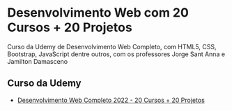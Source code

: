 # Desenvolvimento Web com 20 Cursos + 20 Projetos
Curso da Udemy de Desenvolvimento Web Completo, com HTML5, CSS, Bootstrap, JavaScript dentre outros, com os professores Jorge Sant Anna e Jamilton Damasceno


## Curso da Udemy
*  [Desenvolvimento Web Completo 2022 - 20 Cursos + 20 Projetos](https://www.udemy.com/course/web-completo/)